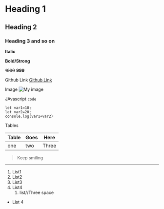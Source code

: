 
# Heading 1
## Heading 2
### Heading 3 and so on

__Italic__

**Bold/Strong**

~~1000~~ **999**

Github Link
[Github Link](https://github.com/raushantiwari024 "raushantiwari024")

Image
![My image](imageURL)

JAvascript `code`
```
let var1=10;
let var2=20;
console.log(var1+var2)
```
Tables

|Table|Goes|Here|
|---|---|---|
|one|two|Three|

>Keep smiling

---
1. List1
2. List2
3. List3
1. List4
   1. list//Three space

- List 4

